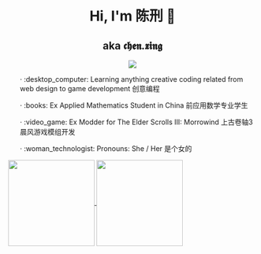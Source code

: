 <h1 align="center">Hi, I'm 陈刑 👋</h1>
<h2 align="center">aka 𝖈𝖍𝖊𝖓.𝖝𝖎𝖓𝖌</h2>

<div>
  <div align="center">
    <a href="https://hits.seeyoufarm.com">
      <img src="https://hits.seeyoufarm.com/api/count/incr/badge.svg?url=https%3A%2F%2Fgithub.com%2Famaliegay%2Fhit-counter&count_bg=%23C4B798&title_bg=%23303030&icon=&icon_color=%23E7E7E7&title=Profile+views&edge_flat=false"/>
    </a>
  </div>

  <ul>· :desktop_computer: Learning anything creative coding related from web design to game development 创意编程</ul>
  <ul>· :books: Ex Applied Mathematics Student in China 前应用数学专业学生</ul>
  <ul>· :video_game: Ex Modder for The Elder Scrolls III: Morrowind 上古卷轴3晨风游戏模组开发</ul>
  <ul>· :woman_technologist: Pronouns: She / Her 是个女的</ul>
    
  <a href="https://github.com/amaliegay">
    <img align="center" height=175 src="https://github-readme-stats.vercel.app/api?username=amaliegay&show_icons=true&line_height=24&theme=shadow_red" />
  </a>
  
  <a href="https://github.com/amaliegay?tab=repositories">
    <img align="center" height=175 src="https://github-readme-stats.vercel.app/api/top-langs/?username=amaliegay&theme=shadow_red&layout=compact&langs_count=6&hide=makefile" />
  </a>
</div>
